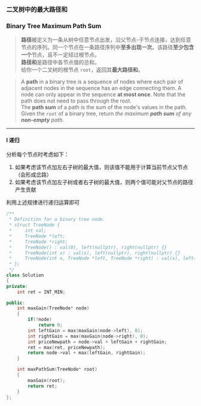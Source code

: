 ### 二叉树中的最大路径和
### Binary Tree Maximum Path Sum

> **路径**被定义为一条从树中任意节点出发，沿父节点-子节点连接，达到任意节点的序列。同一个节点在一条路径序列中**至多出现一次**。该路径**至少包含一个**节点，且不一定经过根节点。  
> **路径和**是路径中各节点值的总和。  
> 给你一个二叉树的根节点 `root`，返回其**最大路径和**。  

> A **path** in a binary tree is a sequence of nodes where each pair of adjacent nodes in the sequence has an edge connecting them. A node can only appear in the sequence **at most once**. Note that the path does not need to pass through the root.  
> The **path sum** of a path is the sum of the node's values in the path.  
> Given the `root` of a binary tree, return *the maximum **path sum** of any **non-empty** path*.  

----------

#### I 递归

分析每个节点时考虑如下：  
1. 如果考虑该节点加左右子树的最大值，则该值不能用于计算当前节点父节点（会形成岔路）  
2. 如果考虑该节点加左子树或者右子树的最大值，则两个值可能对父节点的路径产生贡献  

利用上述规律进行递归运算即可  

```cpp
/**
 * Definition for a binary tree node.
 * struct TreeNode {
 *     int val;
 *     TreeNode *left;
 *     TreeNode *right;
 *     TreeNode() : val(0), left(nullptr), right(nullptr) {}
 *     TreeNode(int x) : val(x), left(nullptr), right(nullptr) {}
 *     TreeNode(int x, TreeNode *left, TreeNode *right) : val(x), left(left), right(right) {}
 * };
 */
class Solution 
{
private:
    int ret = INT_MIN;

public:
    int maxGain(TreeNode* node) 
    {
        if(!node)
            return 0;
        int leftGain = max(maxGain(node->left), 0);
        int rightGain = max(maxGain(node->right), 0);
        int priceNewpath = node->val + leftGain + rightGain;
        ret = max(ret, priceNewpath);
        return node->val + max(leftGain, rightGain);
    }

    int maxPathSum(TreeNode* root) 
    {
        maxGain(root);
        return ret;
    }
};
```
